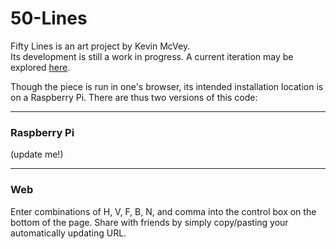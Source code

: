 # 50-Lines

Fifty Lines is an art project by Kevin McVey.  
Its development is still a work in progress. A current iteration may be explored [here](http://kevin.4mcveys.com/50/lines.html).

Though the piece is run in one's browser, its intended installation location is on a Raspberry Pi. There are thus two versions of this code:

---

### Raspberry Pi
(update me!)

---

### Web

Enter combinations of H, V, F, B, N, and comma into the control box on the bottom of the page. Share with friends by simply copy/pasting your automatically updating URL.